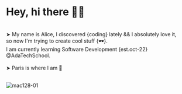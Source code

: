 # Hey,  hi there 🖖🏼 
<br />
➤ My name is Alice, I discovered {coding} lately &&  I absolutely love it, <br /> so now I'm trying to create cool stuff {🕶}. <br />
I am currently learning Software Development {est.oct-22} @AdaTechSchool.
<br />
<br />
➤ Paris is where I am 📍 <br /> <br />


![mac128-01](https://user-images.githubusercontent.com/102388803/210119556-fc63ac51-2228-40ab-9393-657d3bd483c2.jpg)

<!-- <sub>Federica Galli / Unsplash</sub>-->
<!-- ![](https://media.giphy.com/media/QWkuGmMgphvmE/giphy.gif)-->
